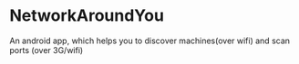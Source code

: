 NetworkAroundYou
================

An android app, which helps you to discover machines(over wifi) and scan ports (over 3G/wifi)
